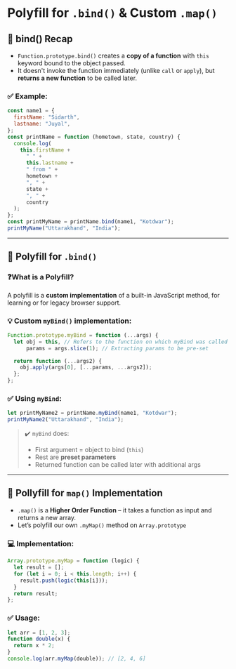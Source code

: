 # Polyfill for `.bind()` & Custom `.map()`

## 🚀 bind() Recap
- `Function.prototype.bind()` creates a **copy of a function** with `this` keyword bound to the object passed.
- It doesn't invoke the function immediately (unlike `call` or `apply`), but **returns a new function** to be called later.

### ✅ Example:
```js
const name1 = {
  firstName: "Sidarth",
  lastname: "Juyal",
};
const printName = function (hometown, state, country) {
  console.log(
    this.firstName +
      " " +
      this.lastname +
      " from " +
      hometown +
      ", " +
      state +
      ", " +
      country
  );
};
const printMyName = printName.bind(name1, "Kotdwar");
printMyName("Uttarakhand", "India");
```

---

## 🧠 Polyfill for `.bind()`

### ❓What is a Polyfill?
A polyfill is a **custom implementation** of a built-in JavaScript method, for learning or for legacy browser support.

### 💡 Custom `myBind()` implementation:
```js
Function.prototype.myBind = function (...args) {
  let obj = this, // Refers to the function on which myBind was called (printName)
      params = args.slice(1); // Extracting params to be pre-set

  return function (...args2) {
    obj.apply(args[0], [...params, ...args2]);
  };
};
```

### ✅ Using `myBind`:
```js
let printMyName2 = printName.myBind(name1, "Kotdwar");
printMyName2("Uttarakhand", "India");
```
> ✔️ `myBind` does:
>
> * First argument = object to bind (`this`)
> * Rest are **preset parameters**
> * Returned function can be called later with additional args

---

## 🎯 Pollyfill for `map()` Implementation
* `.map()` is a **Higher Order Function** – it takes a function as input and returns a new array.
* Let’s polyfill our own `.myMap()` method on `Array.prototype`

### 💻 Implementation:
```js
Array.prototype.myMap = function (logic) {
  let result = [];
  for (let i = 0; i < this.length; i++) {
    result.push(logic(this[i]));
  }
  return result;
};
```
### ✅ Usage:
```js
let arr = [1, 2, 3];
function double(x) {
  return x * 2;
}
console.log(arr.myMap(double)); // [2, 4, 6]
```
